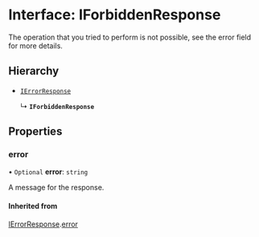 # Interface: IForbiddenResponse

The operation that you tried to perform is not possible, see the error field for more details.

## Hierarchy

- [`IErrorResponse`](IErrorResponse.md)

  ↳ **`IForbiddenResponse`**

## Properties

### error

• `Optional` **error**: `string`

A message for the response.

#### Inherited from

[IErrorResponse](IErrorResponse.md).[error](IErrorResponse.md#error)
